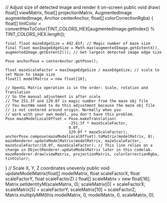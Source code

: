 // Adjust size of detected image and render it on-screen
  public void draw(
      float[] viewMatrix,
      float[] projectionMatrix,
      AugmentedImage augmentedImage,
      Anchor centerAnchor,
      float[] colorCorrectionRgba) {
    float[] tintColor =
        convertHexToColor(TINT_COLORS_HEX[augmentedImage.getIndex() % TINT_COLORS_HEX.length]);

    final float mazeEdgeSize = 492.65f; // Magic number of maze size
    final float maxImageEdgeSize = Math.max(augmentedImage.getExtentX(), augmentedImage.getExtentZ()); // Get largest detected image edge size

    Pose anchorPose = centerAnchor.getPose();

    float mazeScaleFactor = maxImageEdgeSize / mazeEdgeSize; // scale to set Maze to image size
    float[] modelMatrix = new float[16];

    // OpenGL Matrix operation is in the order: Scale, rotation and Translation
    // So the manual adjustment is after scale
    // The 251.3f and 129.0f is magic number from the maze obj file
    // You mustWe need to do this adjustment because the maze obj file
    // is not centered around origin. Normally when you
    // work with your own model, you don't have this problem.
    Pose mazeModelLocalOffset = Pose.makeTranslation(
                                -251.3f * mazeScaleFactor,
                                0.0f,
                                129.0f * mazeScaleFactor);
    anchorPose.compose(mazeModelLocalOffset).toMatrix(modelMatrix, 0);
    mazeRenderer.updateModelMatrix(modelMatrix, mazeScaleFactor, mazeScaleFactor/10.0f, mazeScaleFactor); // This line relies on a change in ObjectRenderer.updateModelMatrix later in this codelab.
    mazeRenderer.draw(viewMatrix, projectionMatrix, colorCorrectionRgba, tintColor);
  }
  // Scale X, Y, Z coordinates unevenly
public void updateModelMatrix(float[] modelMatrix, float scaleFactorX, float scaleFactorY, float scaleFactorZ) {
    float[] scaleMatrix = new float[16];
    Matrix.setIdentityM(scaleMatrix, 0);
    scaleMatrix[0] = scaleFactorX;
    scaleMatrix[5] = scaleFactorY;
    scaleMatrix[10] = scaleFactorZ;
    Matrix.multiplyMM(this.modelMatrix, 0, modelMatrix, 0, scaleMatrix, 0);
